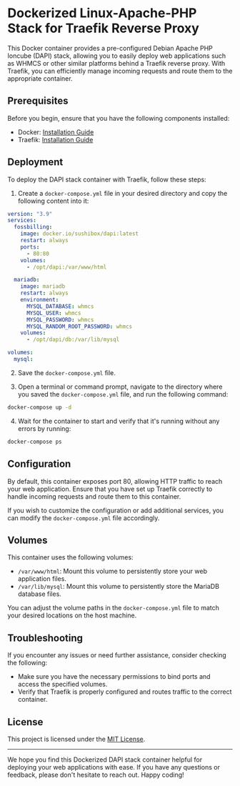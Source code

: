 # Dockerized Linux-Apache-PHP Stack for Traefik Reverse Proxy

This Docker container provides a pre-configured Debian Apache PHP Ioncube (DAPI) stack, allowing you to easily deploy web applications such as WHMCS or other similar platforms behind a Traefik reverse proxy. With Traefik, you can efficiently manage incoming requests and route them to the appropriate container.

## Prerequisites

Before you begin, ensure that you have the following components installed:

- Docker: [Installation Guide](https://docs.docker.com/get-docker/)
- Traefik: [Installation Guide](https://doc.traefik.io/traefik/)

## Deployment

To deploy the DAPI stack container with Traefik, follow these steps:

1. Create a `docker-compose.yml` file in your desired directory and copy the following content into it:

```yaml
version: "3.9"
services:
  fossbilling:
    image: docker.io/sushibox/dapi:latest
    restart: always
    ports:
      - 80:80
    volumes:
      - /opt/dapi:/var/www/html

  mariadb:
    image: mariadb
    restart: always
    environment:
      MYSQL_DATABASE: whmcs
      MYSQL_USER: whmcs
      MYSQL_PASSWORD: whmcs
      MYSQL_RANDOM_ROOT_PASSWORD: whmcs
    volumes:
      - /opt/dapi/db:/var/lib/mysql

volumes:
  mysql:
```

2. Save the `docker-compose.yml` file.

3. Open a terminal or command prompt, navigate to the directory where you saved the `docker-compose.yml` file, and run the following command:

```bash
docker-compose up -d
```

4. Wait for the container to start and verify that it's running without any errors by running:

```bash
docker-compose ps
```

## Configuration

By default, this container exposes port 80, allowing HTTP traffic to reach your web application. Ensure that you have set up Traefik correctly to handle incoming requests and route them to this container.

If you wish to customize the configuration or add additional services, you can modify the `docker-compose.yml` file accordingly.

## Volumes

This container uses the following volumes:

- `/var/www/html`: Mount this volume to persistently store your web application files.
- `/var/lib/mysql`: Mount this volume to persistently store the MariaDB database files.

You can adjust the volume paths in the `docker-compose.yml` file to match your desired locations on the host machine.

## Troubleshooting

If you encounter any issues or need further assistance, consider checking the following:

- Make sure you have the necessary permissions to bind ports and access the specified volumes.
- Verify that Traefik is properly configured and routes traffic to the correct container.

## License

This project is licensed under the [MIT License](LICENSE).

---

We hope you find this Dockerized DAPI stack container helpful for deploying your web applications with ease. If you have any questions or feedback, please don't hesitate to reach out. Happy coding!
